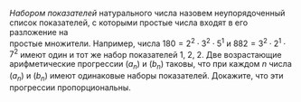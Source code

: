 <i>Набором показателей</i> натурального числа назовем 
неупорядоченный список показателей, с которыми простые числа входят в его разложение на  
простые множители. Например, числа $180=2^2\cdot 3^2\cdot 5^1$ и 
$882=3^2\cdot 2^1\cdot 7^2$ имеют один и тот же набор показателей 1, 2, 2. 
Две возрастающие арифметические прогрессии $(a_n)$ и $(b_n)$ таковы, что при 
каждом $n$ числа $(a_n)$ и $(b_n)$ имеют одинаковые наборы показателей. 
Докажите, что эти прогрессии пропорциональны.